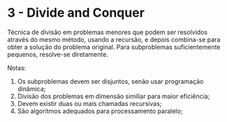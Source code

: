 # 3 - Divide and Conquer

Técnica de divisão em problemas menores que podem ser resolvidos através do mesmo método, usando a recursão, e depois combina-se para obter a solução do problema original. Para subproblemas suficientemente pequenos, resolve-se diretamente. <br>

Notas:

1. Os subproblemas devem ser disjuntos, senão usar programação dinâmica;
2. Divisão dos problemas em dimensão similiar para maior eficiência;
3. Devem existir duas ou mais chamadas recursivas;
4. São algoritmos adequados para processamento paralelo;

